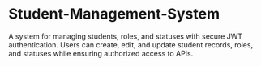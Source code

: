 # Student-Management-System
A system for managing students, roles, and statuses with secure JWT authentication. Users can create, edit, and update student records, roles, and statuses while ensuring authorized access to APIs.
